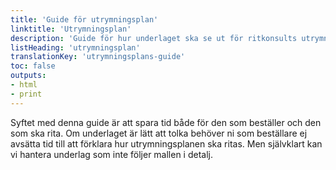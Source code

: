 ```yaml
---
title: 'Guide för utrymningsplan'
linktitle: 'Utrymningsplan'
description: 'Guide för hur underlaget ska se ut för ritkonsults utrymningsplan'
listHeading: 'utrymningsplan'
translationKey: 'utrymningsplans-guide'
toc: false
outputs:
- html
- print
---
```


Syftet med denna guide är att spara tid både för den som beställer och den som ska rita. Om underlaget är lätt att tolka behöver ni som beställare ej avsätta tid till att förklara hur utrymningsplanen ska ritas. Men självklart kan vi hantera underlag som inte följer mallen i detalj.
